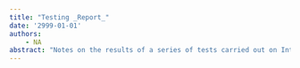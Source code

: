 ```yaml
---
title: "Testing _Report_"
date: '2999-01-01'
authors: 
    - NA
abstract: "Notes on the results of a series of tests carried out on Interlisp-D."
---
```


